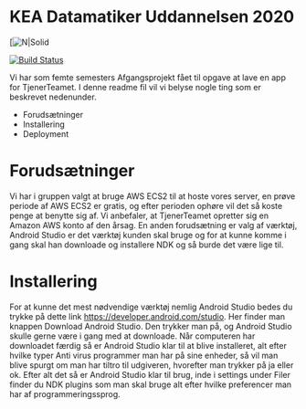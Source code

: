 # KEA Datamatiker Uddannelsen 2020

[![N|Solid](https://kea.dk/images/DA/Presse/Downloads/KEA_logo_DK_Web.jpg)

[![Build Status](https://travis-ci.org/joemccann/dillinger.svg?branch=master)](https://travis-ci.org/joemccann/dillinger)

Vi har som femte semesters Afgangsprojekt fået til opgave at lave en app for TjenerTeamet. 
I denne readme fil vil vi belyse nogle ting som er beskrevet nedenunder.

  - Forudsætninger
  - Installering
  - Deployment

# Forudsætninger
Vi har i gruppen valgt at bruge AWS ECS2 til at hoste vores server, en prøve periode af AWS ECS2 er gratis, og efter perioden ophøre vil det så koste penge at benytte sig af. Vi anbefaler, at TjenerTeamet opretter sig en Amazon AWS konto af den årsag. En anden forudsætning er valg af værktøj, Android Studio er det værktøj kunden skal bruge og for at kunne komme i gang skal han downloade og installere NDK og så burde det være lige til.


# Installering
For at kunne det mest nødvendige værktøj nemlig Android Studio bedes du trykke på dette link https://developer.android.com/studio. Her finder man knappen Download Android Studio. Den trykker man på, og Android Studio skulle gerne være i gang med at downloade. Når computeren har downloadet færdig så er Android Studio klar til at blive installeret, alt efter hvilke typer Anti virus programmer man har på sine enheder, så vil man blive spurgt om man har tiltro til udgiveren, hvorefter man trykker på ja eller ok. Efter alt det så er Android Studio klar til brug, inde i settings under Filer finder du NDK plugins som man skal bruge alt efter hvilke preferencer man har af programmeringssprog.











